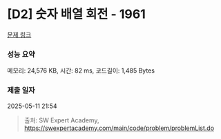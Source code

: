 # [D2] 숫자 배열 회전 - 1961 

[문제 링크](https://swexpertacademy.com/main/code/problem/problemDetail.do?contestProbId=AV5Pq-OKAVYDFAUq) 

### 성능 요약

메모리: 24,576 KB, 시간: 82 ms, 코드길이: 1,485 Bytes

### 제출 일자

2025-05-11 21:54



> 출처: SW Expert Academy, https://swexpertacademy.com/main/code/problem/problemList.do